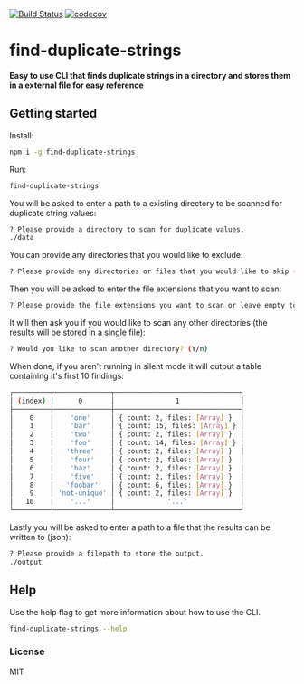 [![Build Status](https://travis-ci.org/erwinheitzman/find-duplicate-strings.svg?branch=master)](https://travis-ci.org/erwinheitzman/find-duplicate-strings)
[![codecov](https://codecov.io/gh/erwinheitzman/find-duplicate-strings/branch/master/graph/badge.svg)](https://codecov.io/gh/erwinheitzman/find-duplicate-strings)

# find-duplicate-strings

**Easy to use CLI that finds duplicate strings in a directory and stores them in a external file for easy reference**

## Getting started

Install:

```bash
npm i -g find-duplicate-strings
```

Run:

```bash
find-duplicate-strings
```

You will be asked to enter a path to a existing directory to be scanned for duplicate string values:

```bash
? Please provide a directory to scan for duplicate values.
./data
```

You can provide any directories that you would like to exclude:

```bash
? Please provide any directories or files that you would like to skip (comma separated list)
```

Then you will be asked to enter the file extensions that you want to scan:

```bash
? Please provide the file extensions you want to scan or leave empty to scan all files (comma separated list)
```

It will then ask you if you would like to scan any other directories (the results will be stored in a single file):

```bash
? Would you like to scan another directory? (Y/n)
```

When done, if you aren't running in silent mode it will output a table containing it's first 10 findings:

```bash
┌─────────┬──────────────┬───────────────────────────────┐
│ (index) │      0       │               1               │
├─────────┼──────────────┼───────────────────────────────┤
│    0    │    'one'     │ { count: 2, files: [Array] }  │
│    1    │    'bar'     │ { count: 15, files: [Array] } │
│    2    │    'two'     │ { count: 2, files: [Array] }  │
│    3    │    'foo'     │ { count: 14, files: [Array] } │
│    4    │   'three'    │ { count: 2, files: [Array] }  │
│    5    │    'four'    │ { count: 2, files: [Array] }  │
│    6    │    'baz'     │ { count: 2, files: [Array] }  │
│    7    │    'five'    │ { count: 2, files: [Array] }  │
│    8    │   'foobar'   │ { count: 6, files: [Array] }  │
│    9    │ 'not-unique' │ { count: 2, files: [Array] }  │
│   10    │    '...'     │             '...'             │
└─────────┴──────────────┴───────────────────────────────┘
```

Lastly you will be asked to enter a path to a file that the results can be written to (json):

```bash
? Please provide a filepath to store the output.
./output
```

## Help

Use the help flag to get more information about how to use the CLI.

```bash
find-duplicate-strings --help
```

### License

MIT
